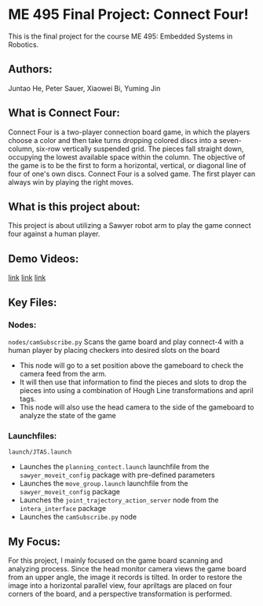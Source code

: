 # ME 495 Final Project: Connect Four!
This is the final project for the course ME 495: Embedded Systems in Robotics.

## Authors:
Juntao He, Peter Sauer, Xiaowei Bi, Yuming Jin

## What is Connect Four:
Connect Four is a two-player connection board game, in which the players choose a color and then take turns dropping colored discs into a seven-column, six-row vertically suspended grid. The pieces fall straight down, occupying the lowest available space within the column. 
The objective of the game is to be the first to form a horizontal, vertical, or diagonal line of four of one's own discs. 
Connect Four is a solved game. The first player can always win by playing the right moves.

## What is this project about:
This project is about utilizing a Sawyer robot arm to play the game connect four against a human player. 

## Demo Videos:
[link](https://drive.google.com/file/d/1XFv08zJQkzPhIdgkCEzb_7ZqwETmZYFJ/view?usp=sharing)
[link](https://drive.google.com/file/d/1JCa3yRlZn9Wqk8FF3n5pmnQAL0TNkeKR/view?usp=sharing)
[link](https://drive.google.com/file/d/1aIOC7iWrF-gh8JKGvElVQHGiTXhGbnQt/view?usp=sharing)

## Key Files:

### Nodes:
`nodes/camSubscribe.py` 
Scans the game board and play connect-4 with a human player by placing checkers into desired slots on the board
- This node will go to a set position above the gameboard to check the camera feed from the arm. 
- It will then use that information to find the pieces and slots to drop the pieces into using a combination of Hough Line transformations and april tags.
- This node will also use the head camera to the side of the gameboard to analyze the state of the game

### Launchfiles:
`launch/JTAS.launch`
 - Launches the `planning_contect.launch` launchfile from the `sawyer_moveit_config` package with pre-defined parameters
 - Launches the `move_group.launch` launchfile from the `sawyer_moveit_config` package
 - Launches the `joint_trajectory_action_server` node from the `intera_interface` package
 - Launches the `camSubscribe.py` node 

## My Focus:
For this project, I mainly focused on the game board scanning and analyzing process. Since the head monitor camera views the game board from an upper angle, the image it records is tilted. In order to restore the image into a horizontal parallel view, four apriltags are placed on four corners of the board, and a perspective transformation is performed.
